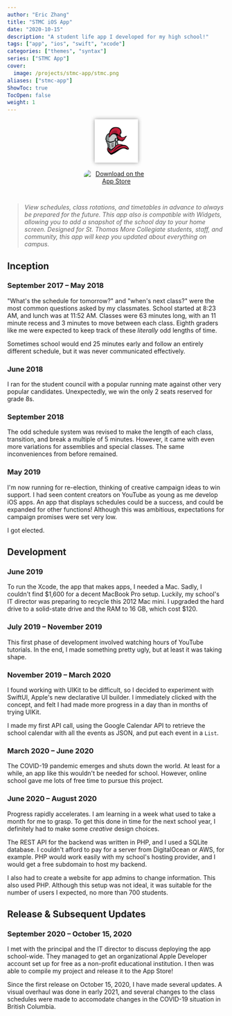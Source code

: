 ```yaml
---
author: "Eric Zhang"
title: "STMC iOS App"
date: "2020-10-15"
description: "A student life app I developed for my high school!"
tags: ["app", "ios", "swift", "xcode"]
categories: ["themes", "syntax"]
series: ["STMC App"]
cover:
  image: /projects/stmc-app/stmc.png
aliases: ["stmc-app"]
ShowToc: true
TocOpen: false
weight: 1
---
```

<p align="center">
  <img style="filter: drop-shadow(0px 0px 5px #909090);" src="/projects/stmc-app/stmc.png" height="100px" width="100px"/>
</p>
<p align="center">
  <a href="https://apps.apple.com/ca/app/stmc/id1535346830?itsct=apps_box_badge&amp;itscg=30200" style="display: inline-block; overflow: show; border-radius: 13px; width: 150px; height: 63px;"><img src="https://tools.applemediaservices.com/api/badges/download-on-the-app-store/black/en-ca?size=150x36&amp;releaseDate=1602633600&h=59db9ed20649a95abfeafc2f412683ca" alt="Download on the App Store" style="border-radius: 13px; width: 150px; height: 63px;"></a> 
</p>

>*View schedules, class rotations, and timetables in advance to always be prepared for the future.
This app also is compatible with Widgets, allowing you to add a snapshot of the school day to your home screen.
Designed for St. Thomas More Collegiate students, staff, and community, this app will keep you updated about everything on campus.*


## Inception 
### September 2017 – May 2018
"What's the schedule for tomorrow?" and "when's next class?" were the most common questions asked by my classmates. School started at 8:23 AM, and lunch was at 11:52 AM. Classes were 63 minutes long, with an 11 minute recess and 3 minutes to move between each class. Eighth graders like me were expected to keep track of these *literally* odd lengths of time.

Sometimes school would end 25 minutes early and follow an entirely different schedule, but it was never communicated effectively.

### June 2018
I ran for the student council with a popular running mate against other very popular candidates. Unexpectedly, we win the only 2 seats reserved for grade 8s.

### September 2018
The odd schedule system was revised to make the length of each class, transition, and break a multiple of 5 minutes. However, it came with even more variations for assemblies and special classes. The same inconveniences from before remained.

### May 2019
I'm now running for re-election, thinking of creative campaign ideas to win support. I had seen content creators on YouTube as young as me develop iOS apps. An app that displays schedules could be a success, and could be expanded for other functions! Although this was ambitious, expectations for campaign promises were set very low. 

I got elected.

## Development
### June 2019
To run the Xcode, the app that makes apps, I needed a Mac. Sadly, I couldn't find $1,600 for a decent MacBook Pro setup. Luckily, my school's IT director was preparing to recycle this 2012 Mac mini. I upgraded the hard drive to a solid-state drive and the RAM to 16 GB, which cost $120. 

### July 2019 – November 2019
This first phase of development involved watching hours of YouTube tutorials. In the end, I made something pretty ugly, but at least it was taking shape.

### November 2019 – March 2020
I found working with UIKit to be difficult, so I decided to experiment with SwiftUI, Apple's new declarative UI builder. I immediately clicked with the concept, and felt I had made more progress in a day than in months of trying UIKit.

I made my first API call, using the Google Calendar API to retrieve the school calendar with all the events as JSON, and put each event in a `List`.

### March 2020 – June 2020
The COVID-19 pandemic emerges and shuts down the world. At least for a while, an app like this wouldn't be needed for school. However, online school gave me lots of free time to pursue this project.

### June 2020 – August 2020
Progress rapidly accelerates. I am learning in a week what used to take a month for me to grasp. To get this done in time for the next school year, I definitely had to make some *creative* design choices.

The REST API for the backend was written in PHP, and I used a SQLite database. I couldn't afford to pay for a server from DigitalOcean or AWS, for example. PHP would work easily with my school's hosting provider, and I would get a free subdomain to host my backend.

I also had to create a website for app admins to change information. This also used PHP. Although this setup was not ideal, it was suitable for the number of users I expected, no more than 700 students.

## Release & Subsequent Updates
### September 2020 – October 15, 2020
I met with the principal and the IT director to discuss deploying the app school-wide. They managed to get an organizational Apple Developer account set up for free as a non-profit educational institution. I then was able to compile my project and release it to the App Store!

Since the first release on October 15, 2020, I have made several updates. A visual overhaul was done in early 2021, and several changes to the class schedules were made to accomodate changes in the COVID-19 situation in British Columbia. 